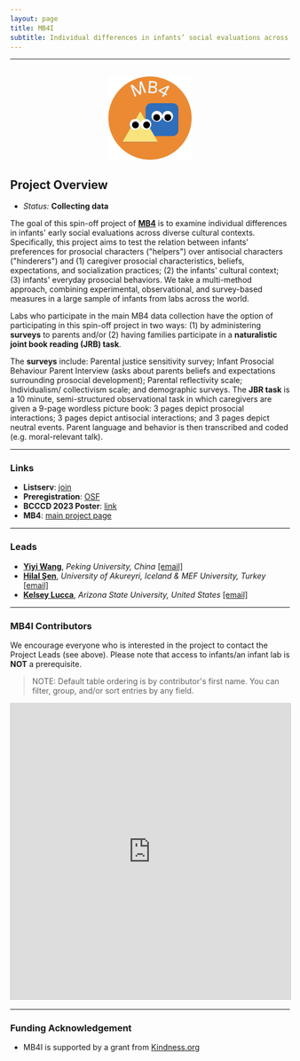 ```yaml
---
layout: page
title: MB4I
subtitle: Individual differences in infants’ social evaluations across cultures
---
```


***

<div class="container">
  <div class="row justify-content-around">
    <div class="col-lg-4" align="center">
      <br>
      <img src="/assets/img/MB4_logo.png" width="150">
    </div>
    <div class="col-lg-8" align="left">
      <h2>Project Overview</h2>
      <ul>
        <li><i>Status:</i> <b>Collecting data</b></li>
      </ul>
    </div>
  </div>
</div>


<p>The goal of this spin-off project of <a href="{{site.baseurl}}/MB4/" target="_blank"><b>MB4</b></a> is to examine individual differences in infants' early social evaluations across diverse cultural contexts. Specifically, this project aims to test the relation between infants' preferences for prosocial characters ("helpers") over antisocial characters ("hinderers") and (1) caregiver prosocial characteristics, beliefs, expectations, and socialization practices; (2) the infants' cultural context; (3) infants' everyday prosocial behaviors. We take a multi-method approach, combining experimental, observational, and survey-based measures in a large sample of infants from labs across the world.</p>

<p>Labs who participate in the main MB4 data collection have the option of participating in this spin-off project in two ways: (1) by administering <b>surveys</b> to parents and/or (2) having families participate in a <b>naturalistic joint book reading (JRB) task</b>.</p> 

<p>The <b>surveys</b> include: Parental justice sensitivity survey; Infant Prosocial Behaviour Parent Interview (asks about parents beliefs and expectations surrounding prosocial development); Parental reflectivity scale; Individualism/ collectivism scale; and demographic surveys. The <b>JBR task</b> is a 10 minute, semi-structured observational task in which caregivers are given a 9-page wordless picture book: 3 pages depict prosocial interactions; 3 pages depict antisocial interactions; and 3 pages depict neutral events. Parent language and behavior is then transcribed and coded (e.g. moral-relevant talk).</p>


***
### Links
* **Listserv**: [join](https://groups.google.com/a/manybabies.org/g/mb4i-list)
* **Preregistration**: [OSF](https://doi.org/10.17605/OSF.IO/RAQ4X)
* **BCCCD 2023 Poster**: [link](https://osf.io/jp532)
* **MB4**: [main project page]({{site.baseurl}}/MB4/)


***
### Leads
* [**Yiyi Wang**](https://scholar.google.com/citations?user=OIjxPSUAAAAJ&hl=en), *Peking University, China* [[email]](mailto:yiyi_wang@pku.edu.cn)
* [**Hilal Şen**](https://www.unak.is/english/moya/ugla/staff/hilal-sen), *University of Akureyri, Iceland & MEF University, Turkey* [[email]](mailto:hilal@unak.is)
* [**Kelsey Lucca**](https://isearch.asu.edu/profile/3521043), *Arizona State University, United States* [[email]](mailto:kelsey.lucca@asu.edu)


***
### MB4I Contributors

We encourage everyone who is interested in the project to contact the Project Leads (see above). Please note that access to infants/an infant lab is **NOT** a prerequisite.

> NOTE: Default table ordering is by contributor's first name. You can filter, group, and/or sort entries by any field.

<iframe class="airtable-embed" src="https://airtable.com/embed/appRoqMKzcK3NsXt4/shrcO1IcNtJkwri01?backgroundColor=blueDusty&viewControls=on" frameborder="0" onmousewheel="" width="100%" height="533" style="background: transparent; border: 1px solid #ccc;"></iframe>


***
### Funding Acknowledgement
* MB4I is supported by a grant from [Kindness.org](kindness.org)